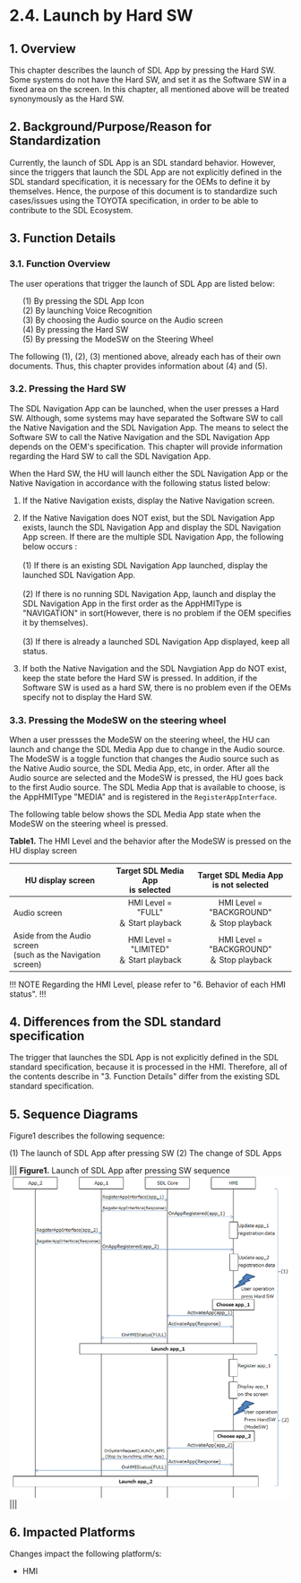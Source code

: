 # 2.4. Launch by Hard SW

## 1. Overview
This chapter describes the launch of SDL App by pressing the Hard SW.
Some systems do not have the Hard SW, and set it as the Software SW in a fixed area on the screen.
In this chapter, all mentioned above will be treated synonymously as the Hard SW.

## 2. Background/Purpose/Reason for Standardization
Currently, the launch of SDL App is an SDL standard behavior.
However, since the triggers that launch the SDL App are not explicitly defined in the SDL standard specification, it is necessary for the OEMs to define it by themselves.
Hence, the purpose of this document is to standardize such cases/issues using the TOYOTA specification, in order to be able to contribute to the SDL Ecosystem.

## 3. Function Details
### 3.1. Function Overview
The user operations that trigger the launch of SDL App are listed below:

<ol>
 (1) By pressing the SDL App Icon<br>
 (2) By launching Voice Recognition<br>
 (3) By choosing the Audio source on the Audio screen<br>
 (4) By pressing the Hard SW<br>
 (5) By pressing the ModeSW on the Steering Wheel
</ol>

The following (1), (2), (3) mentioned above, already each has of their own documents. Thus, this chapter provides information about (4) and (5).

### 3.2. Pressing the Hard SW
The SDL Navigation App can be launched, when the user presses a Hard SW.
Although, some systems may have separated the Software SW to call the Native Navigation and the SDL Navigation App.
The means to select the Software SW to call the Native Navigation and the SDL Navigation App depends on the OEM's specification.
This chapter will provide information regarding the Hard SW to call the SDL Navigation App.

When the Hard SW, the HU will launch either the SDL Navigation App or the Native Navigation in accordance with the following status listed below:

  1. If the Native Navigation exists, display the Native Navigation screen.<br>

  2. If the Native Navigation does NOT exist, but the SDL Navigation App exists, launch the SDL Navigation App and display the SDL Navigation App screen. If there are the multiple SDL Navigation App, the following below occurs :<br><br>
      (1) If there is an existing SDL Navigation App launched, display the launched SDL Navigation App.<br><br>
      (2) If there is no running SDL Navigation App, launch and display the SDL Navigation App in the first order as the AppHMIType is "NAVIGATION" in sort(However, there is no problem if the OEM specifies it by themselves).<br><br>
      (3) If there is already a launched SDL Navigation App displayed, keep all status.<br>

  3. If both the Native Navigation and the SDL Navgiation App do NOT exist, keep the state before the Hard SW is pressed. In addition, if the Software SW is used as a hard SW, there is no problem even if the OEMs specify not to display the Hard SW.

### 3.3. Pressing the ModeSW on the steering wheel
When a user pressses the ModeSW on the steering wheel, the HU can launch and change the SDL Media App due to change in the Audio source.
The ModeSW is a toggle function that changes the Audio source such as the Native Audio source, the SDL Media App, etc, in order.
After all the Audio source are selected and the ModeSW is pressed, the HU goes back to the first Audio source.
The SDL Media App that is available to choose, is the AppHMIType "MEDIA" and is registered in the `RegisterAppInterface`.

The following table below shows the SDL Media App state when the ModeSW on the steering wheel is pressed.


**Table1.** The HMI Level and the behavior after the ModeSW is pressed on the HU display screen

|<div align="center"> HU display screen </div>|<div align="center"> Target SDL Media App <br>is selected </div>|<div align="center"> Target SDL Media App <br>is not selected </div>|
|:---|:---:|:---:|
|<div align="left">  Audio screen </div>|<div align="center"> HMI Level = "FULL" <br>＆ Start playback </div>|<div align="center"> HMI Level = "BACKGROUND" <br>＆ Stop playback </div>|
|<div align="left">  Aside from the Audio screen <br>(such as the Navigation screen) </div>|<div align="center"> HMI Level = "LIMITED" <br>＆ Start playback </div>|<div align="center"> HMI Level = "BACKGROUND" <br>＆ Stop playback </div>|

!!! NOTE
Regarding the HMI Level, please refer to "6. Behavior of each HMI status".
!!!


## 4. Differences from the SDL standard specification
The trigger that launches the SDL App is not explicitly defined in the SDL standard specification, because it is processed in the HMI.
Therefore, all of the contents describe in "3. Function Details" differ from the existing SDL standard specification.

## 5. Sequence Diagrams
Figure1 describes the following sequence:<br>

  (1) The launch of SDL App after pressing SW
  (2) The change of SDL Apps

|||
**Figure1.** Launch of SDL App after pressing SW sequence
![figure1_launch_of_sdl_app_after_pressing_sw.png](./assets/figure1_launch_of_sdl_app_after_pressing_sw.png)
|||

## 6. Impacted Platforms
Changes impact the following platform/s:
 - HMI